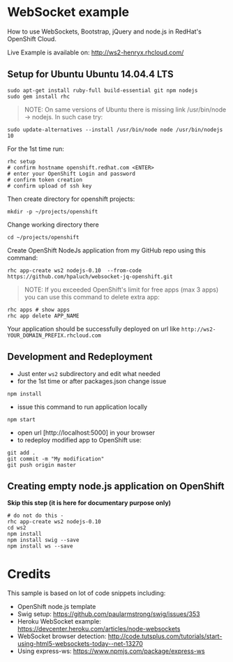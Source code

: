 WebSocket example
=================

How to use WebSockets, Bootstrap, jQuery and node.js in RedHat's
OpenShift Cloud.

Live Example is available on: http://ws2-henryx.rhcloud.com/


Setup for Ubuntu Ubuntu 14.04.4 LTS
-----------------------------------

```shell
sudo apt-get install ruby-full build-essential git npm nodejs
sudo gem install rhc
```
> NOTE: On same versions of Ubuntu there is missing link
> /usr/bin/node -> nodejs.
> In such case try:

```shell
sudo update-alternatives --install /usr/bin/node node /usr/bin/nodejs 10
```
For the 1st time run:
```shell
rhc setup
# confirm hostname openshift.redhat.com <ENTER>
# enter your OpenShift Login and password
# confirm token creation
# confirm upload of ssh key
```

Then create directory for openshift projects:

```shell
mkdir -p ~/projects/openshift
```
Change working directory there

```shell
cd ~/projects/openshift
```

Create OpenShift NodeJs application from my GitHub repo using this command:
```shell
rhc app-create ws2 nodejs-0.10  --from-code https://github.com/hpaluch/websocket-jq-openshift.git
```

> NOTE: If you exceeded OpenShift's limit for
> free apps (max 3 apps) you can use this command
> to delete extra app:

```shell
rhc apps # show apps
rhc app delete APP_NAME
```

Your application should be successfully deployed on url like
`http://ws2-YOUR_DOMAIN_PREFIX.rhcloud.com`

Development and Redeployment
---------------------------
* Just enter `ws2` subdirectory and edit what needed
* for the 1st time or after packages.json change issue
```shell
npm install
```
* issue this command to run application locally
```shell
npm start
```
* open url [http://localhost:5000] in your browser
* to redeploy modified app to OpenShift use:
```shell
git add .
git commit -m "My modification"
git push origin master
```

Creating empty node.js application on OpenShift
-----------------------------------------------
__Skip this step (it is here for documentary purpose only)__

```shell
# do not do this - 
rhc app-create ws2 nodejs-0.10
cd ws2
npm install
npm install swig --save
npm install ws --save
```

Credits
=======
This sample is based on lot of code snippets including:

* OpenShift node.js template
* Swig setup: https://github.com/paularmstrong/swig/issues/353
* Heroku WebSocket example: https://devcenter.heroku.com/articles/node-websockets
* WebSocket browser detection: http://code.tutsplus.com/tutorials/start-using-html5-websockets-today--net-13270
* Using express-ws: https://www.npmjs.com/package/express-ws


